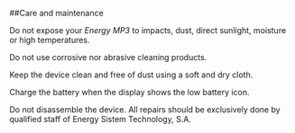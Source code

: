 ##Care and maintenance

Do not expose your *Energy MP3* to impacts, dust, direct sunlight, moisture or high temperatures.

Do not use corrosive nor abrasive cleaning products.

Keep the device clean and free of dust using a soft and dry cloth.

Charge the battery when the display shows the low battery icon.

Do not disassemble the device. All repairs should be exclusively done by qualified staff of Energy Sistem Technology, S.A.
